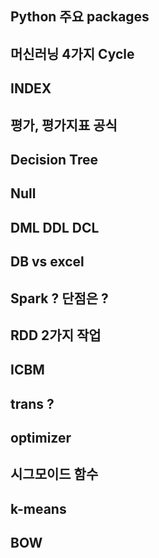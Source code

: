 ## Python 주요 packages
## 머신러닝 4가지 Cycle
## INDEX
## 평가, 평가지표 공식
## Decision Tree
## Null
## DML DDL DCL
## DB vs excel
## Spark ? 단점은 ?
## RDD 2가지 작업
## ICBM
## trans ?
## optimizer
## 시그모이드 함수
## k-means
## BOW